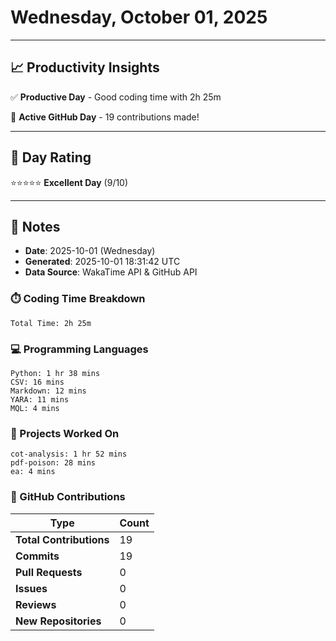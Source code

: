 # Wednesday, October 01, 2025

---

## 📈 Productivity Insights

✅ **Productive Day** - Good coding time with 2h 25m

🚀 **Active GitHub Day** - 19 contributions made!

---

## 🎯 Day Rating

⭐⭐⭐⭐⭐ **Excellent Day** (9/10)

---

## 📝 Notes

- **Date**: 2025-10-01 (Wednesday)
- **Generated**: 2025-10-01 18:31:42 UTC
- **Data Source**: WakaTime API & GitHub API


### ⏱️ Coding Time Breakdown

```
Total Time: 2h 25m
```

### 💻 Programming Languages

```
Python: 1 hr 38 mins
CSV: 16 mins
Markdown: 12 mins
YARA: 11 mins
MQL: 4 mins
```

### 📂 Projects Worked On

```
cot-analysis: 1 hr 52 mins
pdf-poison: 28 mins
ea: 4 mins

```


### 🐙 GitHub Contributions

| Type | Count |
|------|-------|
| **Total Contributions** | 19 |
| **Commits** | 19 |
| **Pull Requests** | 0 |
| **Issues** | 0 |
| **Reviews** | 0 |
| **New Repositories** | 0 |

